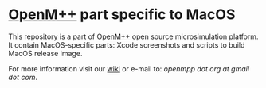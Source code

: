 # [OpenM++](http://www.openmpp.org/) part specific to MacOS

This repository is a part of [OpenM++](http://www.openmpp.org/) open source microsimulation platform. It contain MacOS-specific parts: Xcode screenshots and scripts to build MacOS release image.

For more information visit our [wiki](http://www.openmpp.org/wiki/) or e-mail to: _openmpp dot org at gmail dot com_.
